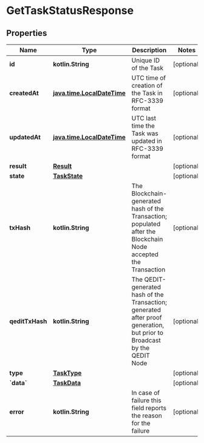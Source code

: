 
# GetTaskStatusResponse

## Properties
Name | Type | Description | Notes
------------ | ------------- | ------------- | -------------
**id** | **kotlin.String** | Unique ID of the Task |  [optional]
**createdAt** | [**java.time.LocalDateTime**](java.time.LocalDateTime.md) | UTC time of creation of the Task in RFC-3339 format |  [optional]
**updatedAt** | [**java.time.LocalDateTime**](java.time.LocalDateTime.md) | UTC last time the Task was updated in RFC-3339 format |  [optional]
**result** | [**Result**](Result.md) |  |  [optional]
**state** | [**TaskState**](TaskState.md) |  |  [optional]
**txHash** | **kotlin.String** | The Blockchain-generated hash of the Transaction; populated after the Blockchain Node accepted the Transaction |  [optional]
**qeditTxHash** | **kotlin.String** | The QEDIT-generated hash of the Transaction; generated after proof generation, but prior to Broadcast by the QEDIT Node |  [optional]
**type** | [**TaskType**](TaskType.md) |  |  [optional]
**&#x60;data&#x60;** | [**TaskData**](TaskData.md) |  |  [optional]
**error** | **kotlin.String** | In case of failure this field reports the reason for the failure |  [optional]



